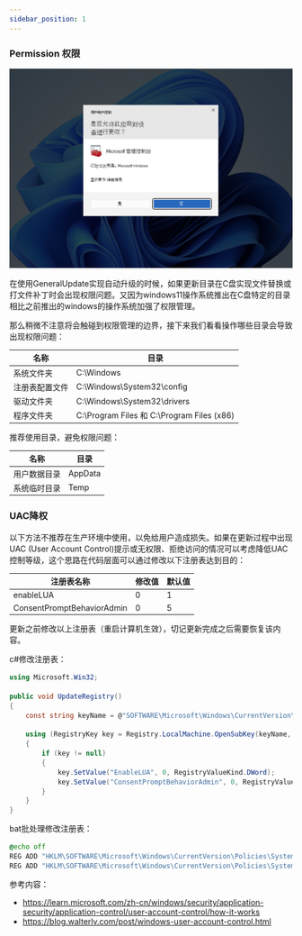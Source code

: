 ```yaml
---
sidebar_position: 1
---
```


### Permission 权限

![](imgs\UAC.png)

在使用GeneralUpdate实现自动升级的时候，如果更新目录在C盘实现文件替换或打文件补丁时会出现权限问题。又因为windows11操作系统推出在C盘特定的目录相比之前推出的windows的操作系统加强了权限管理。

那么稍微不注意将会触碰到权限管理的边界，接下来我们看看操作哪些目录会导致出现权限问题：

| 名称           | 目录                                       |
| -------------- | ------------------------------------------ |
| 系统文件夹     | C:\Windows                                 |
| 注册表配置文件 | C:\Windows\System32\config                 |
| 驱动文件夹     | C:\Windows\System32\drivers                |
| 程序文件夹     | C:\Program Files 和 C:\Program Files (x86) |

推荐使用目录，避免权限问题：

| 名称         | 目录    |
| ------------ | ------- |
| 用户数据目录 | AppData |
| 系统临时目录 | Temp    |



### UAC降权

以下方法不推荐在生产环境中使用，以免给用户造成损失。如果在更新过程中出现UAC (User Account Control)提示或无权限、拒绝访问的情况可以考虑降低UAC控制等级，这个思路在代码层面可以通过修改以下注册表达到目的：

| 注册表名称                 | 修改值 | 默认值 |
| -------------------------- | ------ | ------ |
| enableLUA                  | 0      | 1      |
| ConsentPromptBehaviorAdmin | 0      | 5      |

更新之前修改以上注册表（重启计算机生效），切记更新完成之后需要恢复该内容。



c#修改注册表：

```c#
using Microsoft.Win32;

public void UpdateRegistry()
{
    const string keyName = @"SOFTWARE\Microsoft\Windows\CurrentVersion\Policies\System";

    using (RegistryKey key = Registry.LocalMachine.OpenSubKey(keyName, true))
    {
        if (key != null)
        {
            key.SetValue("EnableLUA", 0, RegistryValueKind.DWord);
            key.SetValue("ConsentPromptBehaviorAdmin", 0, RegistryValueKind.DWord);
        }
    }
}
```



bat批处理修改注册表：

```bat
@echo off
REG ADD "HKLM\SOFTWARE\Microsoft\Windows\CurrentVersion\Policies\System" /v EnableLUA /t REG_DWORD /d 0 /f
REG ADD "HKLM\SOFTWARE\Microsoft\Windows\CurrentVersion\Policies\System" /v ConsentPromptBehaviorAdmin /t REG_DWORD /d 0 /f
```



参考内容：

- https://learn.microsoft.com/zh-cn/windows/security/application-security/application-control/user-account-control/how-it-works
- https://blog.walterlv.com/post/windows-user-account-control.html